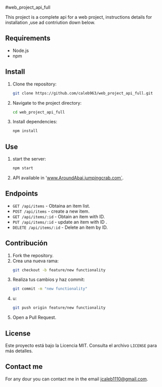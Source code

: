 #web_project_api_full

This project is a complete api for a web project, instructions details for installation ,use ad contriution down below.


## Requirements

- Node.js
- npm 

## Install

1. Clone the repository:
    ```bash
    git clone https://github.com/caleb963/web_project_api_full.git
    ```
2. Navigate to the project directory:
    ```bash
    cd web_project_api_full
    ```
3. Install dependencies:
    ```bash
    npm install
    ```

## Use

1. start the server:
    ```bash
    npm start
    ```
2. API available in 'www.AroundAbai.jumpingcrab.com`.

## Endpoints

- `GET /api/items` - Obtaina an item list.
- `POST /api/items` - create a new item.
- `GET /api/items/:id` - Obtain an item with ID.
- `PUT /api/items/:id` - update an item  with ID .
- `DELETE /api/items/:id` - Delete an item by ID.

## Contribución

1. Fork the repository.
2. Crea una nueva rama:
    ```bash
    git checkout -b feature/new functionality
    ```
3. Realiza tus cambios y haz commit:
    ```bash
    git commit -m "new functionality"
    ```
4. u:
    ```bash
    git push origin feature/new functionality
    ```
5. Open a  Pull Request.

## License

Este proyecto está bajo la Licencia MIT. Consulta el archivo `LICENSE` para más detalles.

## Contact me

For any dour you can contact me in the email jcaleb1110@gmail.com.
